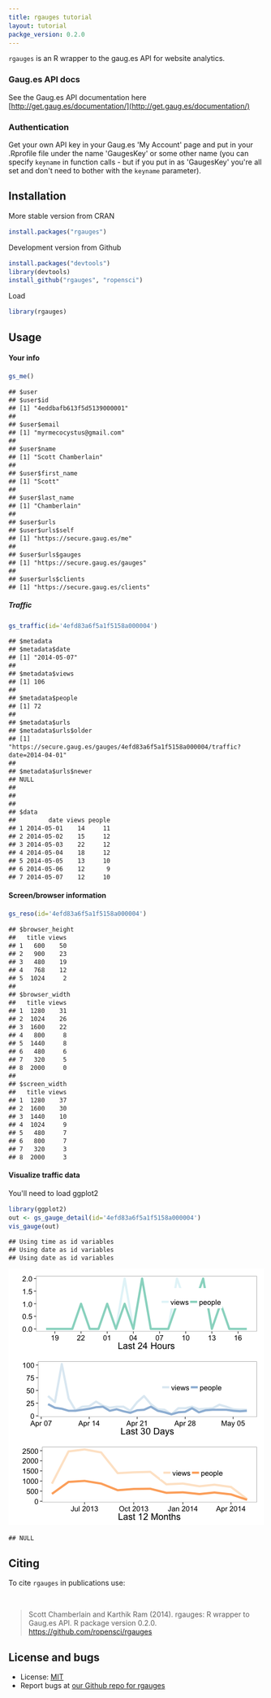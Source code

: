 ```yaml
---
title: rgauges tutorial
layout: tutorial
packge_version: 0.2.0
---
```




`rgauges` is an R wrapper to the gaug.es API for website analytics.

### Gaug.es API docs

See the Gaug.es API documentation here [http://get.gaug.es/documentation/](http://get.gaug.es/documentation/)

### Authentication

Get your own API key in your Gaug.es 'My Account' page and put in your .Rprofile file under the name 'GaugesKey' or some other name (you can specify `keyname` in function calls - but if you put in as 'GaugesKey' you're all set and don't need to bother with the `keyname` parameter).


<section id="installation">

## Installation


More stable version from CRAN


```r
install.packages("rgauges")
```

Development version from Github


```r
install.packages("devtools")
library(devtools)
install_github("rgauges", "ropensci")
```

Load


```r
library(rgauges)
```

<section id="usage">

## Usage


#### Your info


```r
gs_me()
```

```
## $user
## $user$id
## [1] "4eddbafb613f5d5139000001"
## 
## $user$email
## [1] "myrmecocystus@gmail.com"
## 
## $user$name
## [1] "Scott Chamberlain"
## 
## $user$first_name
## [1] "Scott"
## 
## $user$last_name
## [1] "Chamberlain"
## 
## $user$urls
## $user$urls$self
## [1] "https://secure.gaug.es/me"
## 
## $user$urls$gauges
## [1] "https://secure.gaug.es/gauges"
## 
## $user$urls$clients
## [1] "https://secure.gaug.es/clients"
```

##### Traffic


```r
gs_traffic(id='4efd83a6f5a1f5158a000004')
```

```
## $metadata
## $metadata$date
## [1] "2014-05-07"
## 
## $metadata$views
## [1] 106
## 
## $metadata$people
## [1] 72
## 
## $metadata$urls
## $metadata$urls$older
## [1] "https://secure.gaug.es/gauges/4efd83a6f5a1f5158a000004/traffic?date=2014-04-01"
## 
## $metadata$urls$newer
## NULL
## 
## 
## 
## $data
##         date views people
## 1 2014-05-01    14     11
## 2 2014-05-02    15     12
## 3 2014-05-03    22     12
## 4 2014-05-04    18     12
## 5 2014-05-05    13     10
## 6 2014-05-06    12      9
## 7 2014-05-07    12     10
```

#### Screen/browser information


```r
gs_reso(id='4efd83a6f5a1f5158a000004')
```

```
## $browser_height
##   title views
## 1   600    50
## 2   900    23
## 3   480    19
## 4   768    12
## 5  1024     2
## 
## $browser_width
##   title views
## 1  1280    31
## 2  1024    26
## 3  1600    22
## 4   800     8
## 5  1440     8
## 6   480     6
## 7   320     5
## 8  2000     0
## 
## $screen_width
##   title views
## 1  1280    37
## 2  1600    30
## 3  1440    10
## 4  1024     9
## 5   480     7
## 6   800     7
## 7   320     3
## 8  2000     3
```

#### Visualize traffic data

You'll need to load ggplot2


```r
library(ggplot2)
out <- gs_gauge_detail(id='4efd83a6f5a1f5158a000004')
vis_gauge(out)
```

```
## Using time as id variables
## Using date as id variables
## Using date as id variables
```

![plot of chunk viz](../assets/tutorial-images/rgauges/viz.png) 

```
## NULL
```

<section id="citing">

## Citing

To cite `rgauges` in publications use:

<br>

> Scott Chamberlain and Karthik Ram (2014). rgauges: R wrapper to Gaug.es API. R package version 0.2.0. https://github.com/ropensci/rgauges

<section id="license_bugs">

## License and bugs

* License: [MIT](http://opensource.org/licenses/MIT)
* Report bugs at [our Github repo for rgauges](https://github.com/ropensci/rgauges/issues?state=open)
